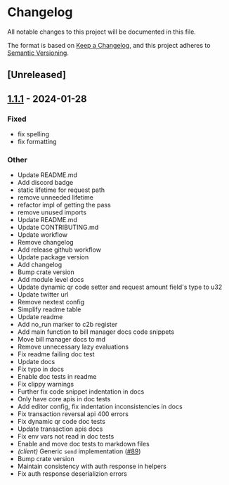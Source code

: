 # Changelog
All notable changes to this project will be documented in this file.

The format is based on [Keep a Changelog](https://keepachangelog.com/en/1.0.0/),
and this project adheres to [Semantic Versioning](https://semver.org/spec/v2.0.0.html).

## [Unreleased]

## [1.1.1](https://github.com/collinsmuriuki/mpesa-rust/compare/v1.1.0...v1.1.1) - 2024-01-28

### Fixed
- fix spelling
- fix formatting

### Other
- Update README.md
- Add discord badge
- static lifetime for request path
- remove unneeded lifetime
- refactor impl of getting the pass
- remove unused imports
- Update README.md
- Update CONTRIBUTING.md
- Update workflow
- Remove changelog
- Add release github workflow
- Update package version
- Add changelog
- Bump crate version
- Add module level docs
- Update dynamic qr code setter and request amount field's type to u32
- Update twitter url
- Remove nextest config
- Simplify readme table
- Update readme
- Add no_run marker to c2b register
- Add main function to bill manager docs code snippets
- Move bill manager docs to md
- Remove unnecessary lazy evaluations
- Fix readme failing doc test
- Update docs
- Fix typo in docs
- Enable doc tests in readme
- Fix clippy warnings
- Further fix code snippet indentation in docs
- Only have core apis in doc tests
- Add editor config, fix indentation inconsistencies in docs
- Fix transaction reversal api 400 errors
- Fix dynamic qr code doc tests
- Update transaction apis docs
- Fix env vars not read in doc tests
- Enable and move doc tests to markdown files
- *(client)* Generic `send` implementation ([#89](https://github.com/collinsmuriuki/mpesa-rust/pull/89))
- Bump crate version
- Maintain consistency with auth response in helpers
- Fix auth response deserializion errors
